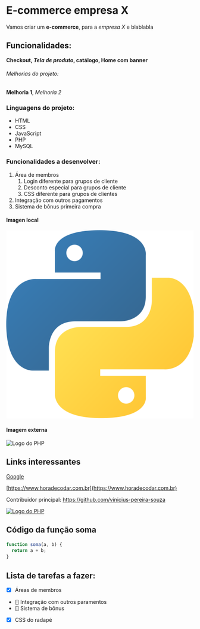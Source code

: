 # E-commerce empresa X

Vamos criar um **e-commerce**, para a _empresa X_ e blablabla

## Funcionalidades:

**Checkout, _Tela de produto_, catálogo, Home com banner**

###### Melhorias do projeto:

**Melhoria 1**, _Melhoria 2_

### Linguagens do projeto:

- HTML
- CSS
- JavaScript
- PHP
- MySQL

### Funcionalidades a desenvolver:

1. Área de membros
   1. Login diferente para grupos de cliente
   2. Desconto especial para grupos de cliente
   3. CSS diferente para grupos de clientes
2. Integração com outros pagamentos
3. Sistema de bônus primeira compra

#### Imagen local

![Logo do Python](img/python.png)

#### Imagem externa

![Logo do PHP](https://upload.wikimedia.org/wikipedia/commons/2/27/PHP-logo.svg)

## Links interessantes

[Google](https://www.google.com.br/)

[https://www.horadecodar.com.br](https://www.horadecodar.com.br)

Contribuidor principal: https://github.com/vinicius-pereira-souza

[![Logo do PHP](https://upload.wikimedia.org/wikipedia/commons/2/27/PHP-logo.svg)](https://github.com/vinicius-pereira-souza)

## Código da função soma

```javascript
function soma(a, b) {
  return a + b;
}
```

## Lista de tarefas a fazer:

- [x] Áreas de membros
- [] Integração com outros paramentos
- [] Sistema de bônus
- [x] CSS do radapé
